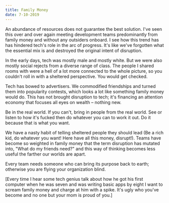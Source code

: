 ```yaml
---
title: Family Money
date: 7-10-2019
---
```


An abundance of resources does not guarantee the best solution. I've seen this over and over again meeting development teams predominantly from family money and without any outsiders onboard. I see how this trend has has hindered tech's role in the arc of progress. It's like we've forgotten what the essential mix is and destroyed the original intent of disruption.

In the early days, tech was mostly male and mostly white. But we were also mostly social rejects from a diverse range of class. The people I shared rooms with were a hell of a lot more connected to the whole picture, so you couldn't roll in with a sheltered perspective. You would get checked. 

Tech has bowed to advertisers. We commodified friendships and turned them into popularity contests, which looks a lot like something family money would do. This has not brought disruption to tech; it's financing an attention economy that focuses all eyes on wealth – nothing new. 

Be in the real world. If you can't, bring in people from the real world. See or listen to how it's fucked then do whatever you can to work it out. Do it because that is what you want.

We have a nasty habit of telling sheltered people they should lead (Be a rich kid, do whatever you want! Here have all this money, disrupt!). Teams have become so weighted in family money that the term disruption has mutated into, "What do my friends need?" and this way of thinking becomes less useful the farther our worlds are apart.

Every team needs someone who can bring its purpose back to earth; otherwise you are flying your organization blind.




[Every time I hear some tech genius talk about how he got his first computer when he was seven and was writing basic apps by eight I want to scream family money and charge at him with a spike. It's ugly who you've become and no one but your mom is proud of you.]

